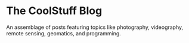 # The CoolStuff Blog

An assemblage of posts featuring topics like photography, videography, remote sensing, geomatics, and programming.
